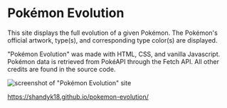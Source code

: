 # Pokémon Evolution

This site displays the full evolution of a given Pokémon. The Pokémon's official artwork, type(s), and corresponding type color(s) are displayed.

"Pokémon Evolution" was made with HTML, CSS, and vanilla Javascript. Pokémon data is retrieved from PokéAPI through the Fetch API. All other credits are found in the source code.

![screenshot of "Pokémon Evolution" site](https://imgur.com/iB41rcO.jpg)

https://shandyk18.github.io/pokemon-evolution/
